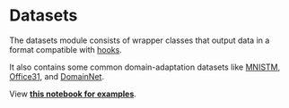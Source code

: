 # Datasets

The datasets module consists of wrapper classes that output data in a format compatible with [hooks](../hooks/index.md).

It also contains some common domain-adaptation datasets like [MNISTM](mnistm.md), [Office31](office31.md), and [DomainNet](domainnet.md).

View **[this notebook for examples](https://github.com/KevinMusgrave/pytorch-adapt/tree/main/examples/in_depth/Datasets.ipynb)**.